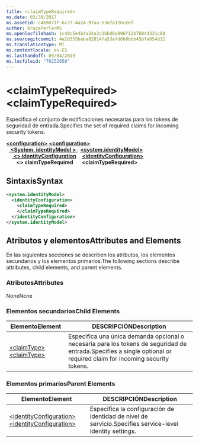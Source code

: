 ```yaml
---
title: <claimTypeRequired>
ms.date: 03/30/2017
ms.assetid: c469d71f-6c77-4a24-97aa-53efa126ceef
author: BrucePerlerMS
ms.openlocfilehash: 1c40c5e4b4a24a3c1bbd6e096f12b7b044331c88
ms.sourcegitcommit: 4e2d355baba82814fa53efd6b8bbb45bfe054d11
ms.translationtype: MT
ms.contentlocale: es-ES
ms.lasthandoff: 09/04/2019
ms.locfileid: "70252058"
---
```

# <a name="claimtyperequired"></a><span data-ttu-id="a4db7-101">\<claimTypeRequired></span><span class="sxs-lookup"><span data-stu-id="a4db7-101">\<claimTypeRequired></span></span>
<span data-ttu-id="a4db7-102">Especifica el conjunto de notificaciones necesarias para los tokens de seguridad de entrada.</span><span class="sxs-lookup"><span data-stu-id="a4db7-102">Specifies the set of required claims for incoming security tokens.</span></span>  
  
<span data-ttu-id="a4db7-103">[ **\<configuration>** ](../configuration-element.md)</span><span class="sxs-lookup"><span data-stu-id="a4db7-103">[**\<configuration>**](../configuration-element.md)</span></span>\
<span data-ttu-id="a4db7-104">&nbsp;&nbsp;[ **\<System. identityModel >** ](system-identitymodel.md)</span><span class="sxs-lookup"><span data-stu-id="a4db7-104">&nbsp;&nbsp;[**\<system.identityModel>**](system-identitymodel.md)</span></span>\
<span data-ttu-id="a4db7-105">&nbsp;&nbsp;&nbsp;&nbsp;[ **\<> identityConfiguration**](identityconfiguration.md)</span><span class="sxs-lookup"><span data-stu-id="a4db7-105">&nbsp;&nbsp;&nbsp;&nbsp;[**\<identityConfiguration>**](identityconfiguration.md)</span></span>\
<span data-ttu-id="a4db7-106">&nbsp;&nbsp;&nbsp;&nbsp;&nbsp;&nbsp; **\<> claimTypeRequired**</span><span class="sxs-lookup"><span data-stu-id="a4db7-106">&nbsp;&nbsp;&nbsp;&nbsp;&nbsp;&nbsp;**\<claimTypeRequired>**</span></span>  
  
## <a name="syntax"></a><span data-ttu-id="a4db7-107">Sintaxis</span><span class="sxs-lookup"><span data-stu-id="a4db7-107">Syntax</span></span>  
  
```xml  
<system.identityModel>  
  <identityConfiguration>  
    <claimTypeRequired>  
    </claimTypeRequired>  
  </identityConfiguration>  
</system.identityModel>  
```  
  
## <a name="attributes-and-elements"></a><span data-ttu-id="a4db7-108">Atributos y elementos</span><span class="sxs-lookup"><span data-stu-id="a4db7-108">Attributes and Elements</span></span>  
 <span data-ttu-id="a4db7-109">En las siguientes secciones se describen los atributos, los elementos secundarios y los elementos primarios.</span><span class="sxs-lookup"><span data-stu-id="a4db7-109">The following sections describe attributes, child elements, and parent elements.</span></span>  
  
### <a name="attributes"></a><span data-ttu-id="a4db7-110">Atributos</span><span class="sxs-lookup"><span data-stu-id="a4db7-110">Attributes</span></span>  
 <span data-ttu-id="a4db7-111">None</span><span class="sxs-lookup"><span data-stu-id="a4db7-111">None</span></span>  
  
### <a name="child-elements"></a><span data-ttu-id="a4db7-112">Elementos secundarios</span><span class="sxs-lookup"><span data-stu-id="a4db7-112">Child Elements</span></span>  
  
|<span data-ttu-id="a4db7-113">Elemento</span><span class="sxs-lookup"><span data-stu-id="a4db7-113">Element</span></span>|<span data-ttu-id="a4db7-114">DESCRIPCIÓN</span><span class="sxs-lookup"><span data-stu-id="a4db7-114">Description</span></span>|  
|-------------|-----------------|  
|[<span data-ttu-id="a4db7-115">\<claimType></span><span class="sxs-lookup"><span data-stu-id="a4db7-115">\<claimType></span></span>](claimtype.md)|<span data-ttu-id="a4db7-116">Especifica una única demanda opcional o necesaria para los tokens de seguridad de entrada.</span><span class="sxs-lookup"><span data-stu-id="a4db7-116">Specifies a single optional or required claim for incoming security tokens.</span></span>|  
  
### <a name="parent-elements"></a><span data-ttu-id="a4db7-117">Elementos primarios</span><span class="sxs-lookup"><span data-stu-id="a4db7-117">Parent Elements</span></span>  
  
|<span data-ttu-id="a4db7-118">Elemento</span><span class="sxs-lookup"><span data-stu-id="a4db7-118">Element</span></span>|<span data-ttu-id="a4db7-119">DESCRIPCIÓN</span><span class="sxs-lookup"><span data-stu-id="a4db7-119">Description</span></span>|  
|-------------|-----------------|  
|[<span data-ttu-id="a4db7-120">\<identityConfiguration></span><span class="sxs-lookup"><span data-stu-id="a4db7-120">\<identityConfiguration></span></span>](identityconfiguration.md)|<span data-ttu-id="a4db7-121">Especifica la configuración de identidad de nivel de servicio.</span><span class="sxs-lookup"><span data-stu-id="a4db7-121">Specifies service-level identity settings.</span></span>|
